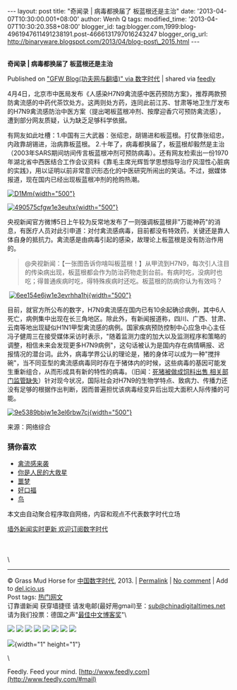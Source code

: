 --- layout: post title: "奇闻录 | 病毒都换届了 板蓝根还是主治" date:
'2013-04-07T10:30:00.001+08:00' author: Wenh Q tags: modified\_time:
'2013-04-07T10:30:20.358+08:00' blogger\_id:
tag:blogger.com,1999:blog-4961947611491238191.post-4666131797016243247
blogger\_orig\_url:
http://binaryware.blogspot.com/2013/04/blog-post\_2015.html ---
\
 
<div class="article">

<div class="header">

**奇闻录 | 病毒都换届了 板蓝根还是主治**

</div>

<div class="source">

Published on ["GFW Blog(功夫网与翻墙)" via
数字时代](http://feedproxy.google.com/~r/chinagfwblog/~3/NsSQI_JVB54/) |
shared via [feedly](http://www.feedly.com)

</div>

<div>

4月4日，北京市中医局发布《人感染H7N9禽流感中医药预防方案》，推荐两款预防禽流感的中药代茶饮处方。这两则处方药，连同此前江苏、甘肃等地卫生厅发布的H7N9禽流感防治中医方案（提出喝板蓝根冲剂、按摩迎香穴可预防禽流感），遭到部分网友质疑，认为缺乏足够科学依据。<span></span>

有网友如此吐槽：1.中国有三大武器：张绍忠，胡锡进和板蓝根。打仗靠张绍忠，内政靠胡锡进，治病靠板蓝根。
2.十年了，病毒都换届了，板蓝根却毅然是主治（2003年SARS期间坊间传言板蓝根冲剂可预防病毒）。还有网友检索出一份1970年湖北省中西医结合工作会议资料《靠毛主席光辉哲学思想指导治疗风湿性心脏病的实践》，用以证明以前非常意识形态化的中医研究所闹出的笑话。不过，据媒体报道，现在国内已经出现板蓝根冲剂的抢购热潮。

[![D1Mm](https://qiwen.lu/wp-content/uploads/D1Mm.jpg){width="500"}](https://qiwen.lu/14257.html/d1mm)

[![490575cfgw1e3euhx](https://qiwen.lu/wp-content/uploads/490575cfgw1e3euhx.jpg){width="500"}](https://qiwen.lu/14257.html/490575cfgw1e3euhx)

央视新闻官方微博5日上午较为反常地发布了一则强调板蓝根非"万能神药"的消息，有医疗人员对此引申道：对付禽流感病毒，目前都没有特效药，关键还是靠人体自身的抵抗力。禽流感是由病毒引起的感染，故理论上板蓝根是没有防治作用的。

> @央视新闻：【一张图告诉你啥叫板蓝根！】从甲流到H7N9，每次引人注目的传染病出现，板蓝根都会作为防治药物走到台前。有病时吃，没病时也吃；得普通疾病时吃，得特殊疾病时还吃。板蓝根的防病你认为有效吗？

 [![6ee154e6jw1e3evrhha1hj](https://qiwen.lu/wp-content/uploads/6ee154e6jw1e3evrhha1hj.jpg){width="500"}](https://qiwen.lu/14257.html/6ee154e6jw1e3evrhha1hj)

目前，就官方所公布的数字，H7N9禽流感在国内已有10余起确诊病例，其中6人死亡，病例集中出现在长三角地区。除此外，有新闻报道称，四川、广西、甘肃、云南等地出现疑似H1N1甲型禽流感的病例。国家疾病预防控制中心应急中心主任冯子健周三在接受媒体采访时表示，"随着监测力度的加大以及监测程序和策略的调整，相信未来会发现更多H7N9病例"，这句话被认为是国内存在病情瞒报、迟报情况的潜台词。此外，病毒学界公认的理论是，猪的身体可以成为一种"搅拌碗"，当不同亚型的禽流感病毒同时存在于猪体内的时候，这些病毒的基因可能发生重新组合，从而形成具有新的特性的病毒。（旧闻：[死猪被做成饲料出售
相关部门监管缺失](http://v.ku6.com/show/W5TcCO4ZVGcBfM9V.html)）针对现今状况，国际社会对H7N9的生物学特点、致病力、传播力还没有足够的根据作出判断，因而普遍担忧该病毒经变异后出现大面积人际传播的可能。

[![9e5389bbjw1e3el6rbw7cj](https://qiwen.lu/wp-content/uploads/9e5389bbjw1e3el6rbw7cj.jpg){width="500"}](https://qiwen.lu/14257.html/9e5389bbjw1e3el6rbw7cj)

来源：网络综合

<div>

<div>

### 猜你喜欢

-   [禽流感来袭](https://qiwen.lu/14178.html)
-   [你是人民的大救星](https://qiwen.lu/14226.html)
-   [噩梦](https://qiwen.lu/14036.html)
-   [好口福](https://qiwen.lu/14055.html)
-   [鸟](https://qiwen.lu/14174.html)

</div>

</div>

本文由自动聚合程序取自网络，内容和观点不代表数字时代立场

[墙外新闻实时更新 欢迎订阅数字时代](http://eepurl.com/msuvD)\
\
\
\
\

------------------------------------------------------------------------

© Grass Mud Horse for
[中国数字时代](https://kexueshangwang.info/chinese), 2013. |
[Permalink](https://kexueshangwang.info/chinese/2013/04/%e5%a5%87%e9%97%bb%e5%bd%95-%e7%97%85%e6%af%92%e9%83%bd%e6%8d%a2%e5%b1%8a%e4%ba%86-%e6%9d%bf%e8%93%9d%e6%a0%b9%e8%bf%98%e6%98%af%e4%b8%bb%e6%b2%bb/)
| [No
comment](https://kexueshangwang.info/chinese/2013/04/%e5%a5%87%e9%97%bb%e5%bd%95-%e7%97%85%e6%af%92%e9%83%bd%e6%8d%a2%e5%b1%8a%e4%ba%86-%e6%9d%bf%e8%93%9d%e6%a0%b9%e8%bf%98%e6%98%af%e4%b8%bb%e6%b2%bb/#comments)
| Add to
[del.icio.us](http://del.icio.us/post?url=https://kexueshangwang.info/chinese/2013/04/%e5%a5%87%e9%97%bb%e5%bd%95-%e7%97%85%e6%af%92%e9%83%bd%e6%8d%a2%e5%b1%8a%e4%ba%86-%e6%9d%bf%e8%93%9d%e6%a0%b9%e8%bf%98%e6%98%af%e4%b8%bb%e6%b2%bb/&title=%E5%A5%87%E9%97%BB%E5%BD%95%20%7C%20%E7%97%85%E6%AF%92%E9%83%BD%E6%8D%A2%E5%B1%8A%E4%BA%86%20%E6%9D%BF%E8%93%9D%E6%A0%B9%E8%BF%98%E6%98%AF%E4%B8%BB%E6%B2%BB)\
Post tags:
[热门网文](https://kexueshangwang.info/chinese/tag/%e7%83%ad%e9%97%a8%e7%bd%91%e6%96%87/?category=10466)\
订靠谱新闻 获穿墙捷径
请发电邮(最好用gmail)至：<sub@chinadigitaltimes.net>\
请为我们投票：德国之声"[最佳中文博客奖](https://thebobs.com/chinese/category/2013/best-blog-chinese-2013/)"\

<div>

[![](http://feeds.feedburner.com/~ff/chinagfwblog?d=yIl2AUoC8zA)](http://feeds.feedburner.com/~ff/chinagfwblog?a=NsSQI_JVB54:dhbMytv96Yg:yIl2AUoC8zA)
[![](http://feeds.feedburner.com/~ff/chinagfwblog?i=NsSQI_JVB54:dhbMytv96Yg:-BTjWOF_DHI)](http://feeds.feedburner.com/~ff/chinagfwblog?a=NsSQI_JVB54:dhbMytv96Yg:-BTjWOF_DHI)
[![](http://feeds.feedburner.com/~ff/chinagfwblog?i=NsSQI_JVB54:dhbMytv96Yg:F7zBnMyn0Lo)](http://feeds.feedburner.com/~ff/chinagfwblog?a=NsSQI_JVB54:dhbMytv96Yg:F7zBnMyn0Lo)
[![](http://feeds.feedburner.com/~ff/chinagfwblog?i=NsSQI_JVB54:dhbMytv96Yg:V_sGLiPBpWU)](http://feeds.feedburner.com/~ff/chinagfwblog?a=NsSQI_JVB54:dhbMytv96Yg:V_sGLiPBpWU)
[![](http://feeds.feedburner.com/~ff/chinagfwblog?d=qj6IDK7rITs)](http://feeds.feedburner.com/~ff/chinagfwblog?a=NsSQI_JVB54:dhbMytv96Yg:qj6IDK7rITs)
[![](http://feeds.feedburner.com/~ff/chinagfwblog?d=l6gmwiTKsz0)](http://feeds.feedburner.com/~ff/chinagfwblog?a=NsSQI_JVB54:dhbMytv96Yg:l6gmwiTKsz0)
[![](http://feeds.feedburner.com/~ff/chinagfwblog?i=NsSQI_JVB54:dhbMytv96Yg:gIN9vFwOqvQ)](http://feeds.feedburner.com/~ff/chinagfwblog?a=NsSQI_JVB54:dhbMytv96Yg:gIN9vFwOqvQ)
[![](http://feeds.feedburner.com/~ff/chinagfwblog?d=TzevzKxY174)](http://feeds.feedburner.com/~ff/chinagfwblog?a=NsSQI_JVB54:dhbMytv96Yg:TzevzKxY174)

</div>

![](http://feeds.feedburner.com/~r/chinagfwblog/~4/NsSQI_JVB54){width="1"
height="1"}

</div>

\

</div>

<div class="footer">

Feedly. Feed your mind.
[http://www.feedly.com](http://www.feedly.com/#mail)

</div>
